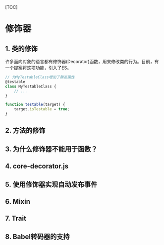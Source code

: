 [TOC]

# 修饰器

## 1. 类的修饰

许多面向对象的语言都有修饰器(Decorator)函数，用来修改类的行为。目前，有一个提案将这项功能，引入了ES。

```javascript
// 为MyTestableClass增加了静态属性
@testable
class MyTestableClass {
    // ...
}

function testable(target) {
    target.isTestable = true;
}
```



## 2. 方法的修饰
## 3. 为什么修饰器不能用于函数？
## 4. core-decorator.js
## 5. 使用修饰器实现自动发布事件
## 6. Mixin
## 7. Trait
## 8. Babel转码器的支持